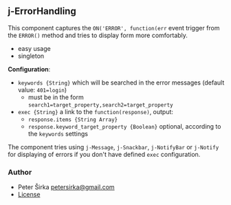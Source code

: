 ## j-ErrorHandling

This component captures the `ON('ERROR', function(err` event trigger from the `ERROR()` method and tries to display form more comfortably.

- easy usage
- singleton

__Configuration__:

- `keywords {String}` which will be searched in the error messages (default value: `401=login`)
	- must be in the form `search1=target_property,search2=target_property`
- `exec {String}` a link to the `function(response)`, output:
	- `response.items {String Array}`
	- `response.keyword_target_property {Boolean}` optional, according to the `keywords` settings

The component tries using `j-Message`, `j-Snackbar`, `j-NotifyBar` or `j-Notify` for displaying of errors if you don't have defined `exec` configuration.

### Author

- Peter Širka <petersirka@gmail.com>
- [License](https://www.totaljs.com/license/)